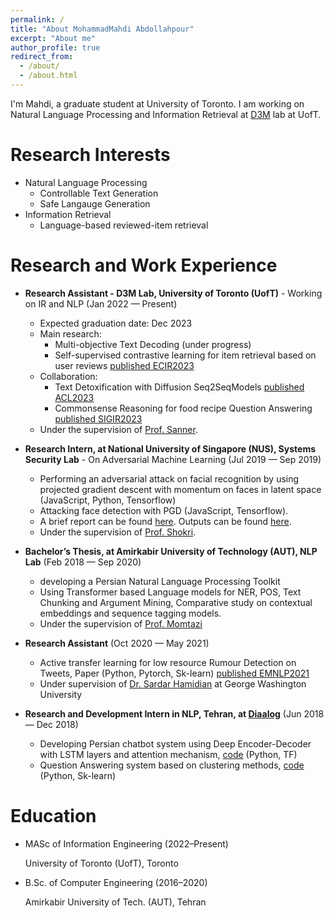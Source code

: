 ```yaml
---
permalink: /
title: "About MohammadMahdi Abdollahpour"
excerpt: "About me"
author_profile: true
redirect_from:
  - /about/
  - /about.html
---
```


I'm Mahdi, a graduate student at University of Toronto. I am working on Natural Language Processing and Information Retrieval  at [D3M](https://d3m.mie.utoronto.ca/) lab at UofT.
<!-- is enthusiastic about <Strong>Machine Learning</Strong>. To be precise, he is interested in<Strong> Deep learning </Strong>applied to<Strong> Natural Language Processing</Strong>. He is also interested in neural network vulnerabilities and Adversarial Machine Learning.  -->

Research Interests
======


* Natural Language Processing
  * Controllable Text Generation
  * Safe Langauge Generation
* Information Retrieval
  * Language-based reviewed-item retrieval 


Research and Work Experience 
======
- **Research Assistant - D3M Lab, University of Toronto (UofT)** - Working on IR and NLP (Jan 2022 — Present)
  - Expected graduation date: Dec 2023  
  * Main research:
    * Multi-objective Text Decoding (under progress)
    <!-- * ContrastiveUnlikelihoodtrainingforTextStyleTransfer (under review) -->
    * Self-supervised contrastive learning for item retrieval based on user reviews [published ECIR2023](https://link.springer.com/content/pdf/10.1007/978-3-031-28244-7_1)
  * Collaboration:
    <!-- * LLMs for Query-driven Multiaspect Preference Retrieval over Knowledge Graphs(under progress)-->
    <!-- * In-Context Learning Framework for Text Detoxification (under review) -->
    * Text Detoxification with Diffusion Seq2SeqModels [published ACL2023](https://arxiv.org/pdf/2306.08505.pdf)
    * Commonsense Reasoning for food recipe Question Answering [published SIGIR2023](https://ssanner.github.io/papers/sigir23_recipempr.pdf)
  * Under the supervision of [Prof. Sanner](https://d3m.mie.utoronto.ca/members/ssanner/).
- **Research Intern, at National University of Singapore (NUS), Systems Security Lab** - On Adversarial Machine Learning (Jul 2019 — Sep 2019)
    * Performing an adversarial attack on facial recognition by using projected gradient descent with momentum on faces in latent space (JavaScript, Python, Tensorflow)
    * Attacking face detection with PGD (JavaScript, Tensorflow).
    * A brief report can be found [here](https://github.com/mahdiabdollahpour/mahdiabdollahpour.github.io/blob/master/files/Internship_Report.pdf). Outputs can be found [here](https://github.com/mahdiabdollahpour/mahdiabdollahpour.github.io/blob/master/files/Face_Off_Report_compressed.pdf).
    * Under the supervision of [Prof. Shokri](https://www.comp.nus.edu.sg/~reza/).

- **Bachelor’s Thesis, at Amirkabir University of Technology (AUT), NLP Lab** (Feb 2018 — Sep 2020)
  - developing a Persian Natural Language Processing Toolkit
  - Using Transformer based Language models for NER, POS, Text Chunking and Argument Mining, Comparative study on contextual embeddings and sequence tagging models.
  - Under the supervision of [Prof. Momtazi](https://ceit.aut.ac.ir/~momtazi/)


- **Research Assistant** (Oct 2020 — May 2021)

  * Active transfer learning for low resource Rumour Detection on Tweets, Paper (Python, Pytorch, Sk-learn) [published EMNLP2021](https://aclanthology.org/2021.findings-emnlp.387/)
  * Under supervision of [Dr. Sardar Hamidian](https://scholar.google.com/citations?user=TuPmndQAAAAJ&hl=en) at George Washington University



- **Research and Development Intern in NLP, Tehran, at [Diaalog](http://diaalog.ir/)**  (Jun 2018 — Dec 2018)
  - Developing Persian chatbot system using Deep Encoder-Decoder with LSTM layers and attention mechanism, [code](https://github.com/mahdiabdollahpour/Neural-Dialogue-System) (Python, TF)
  - Question Answering system based on clustering methods, [code](https://github.com/1997alireza/QA-Clustering) (Python, Sk-learn)

 <!--Developing a plugin to obfuscate images to enhance privacy. Performing adversarial attack on facial recognition by
using projected gradient descent with momentum on faces in latent space. Also, attacking face detection with PGD. -->


Education
======

- MASc of Information Engineering (2022–Present)

  University of Toronto (UofT), Toronto
  

- B.Sc. of Computer Engineering (2016–2020)

  Amirkabir University of Tech. (AUT), Tehran
  


<!--Publications 
======
Parsa Farinneya, **Mohammad Mahdi Abdollah Pour**, Sardar Hamidian, Mona Diab
"Active Learning for Rumor Identification on Social Media
Authors" EMNLP 2021 [Paper](https://aclanthology.org/2021.findings-emnlp.387/)-->
 
<!-- - **Mohammad Mahdi Abdollah Pour**, Saeedeh Momtazi, "A Comparative Study on Text Representation and Learning on Persian Named Entity Recognition", submitted to Pattern Recognition Letters, [Abstract](https://drive.google.com/file/d/18-vrbH6x6AK-GRuzuq_FxRRp3kbsgv7q/view). -->

<!-- - Parsa Kavehzadeh, **Mohammad Mahdi Abdollah Pour**, Saeedeh Momtazi, "A Comparative Study on Contextualized Embedding on Text Chunking", submitted to IEEE Transactions on Audio, Speech and Language Processing, [Abstract](https://drive.google.com/file/d/1E2GzNGsa2DofIeziKv2nscYDas8_luUI/view).

- Parsa Kavehzadeh, **Mohammad Mahdi Abdollah Pour**, Saeedeh Momtazi, "A Transformer-based Approach for Persian Text Chunking" submitted to ACM Transactions on Asian and Low-Resource Language Information Processing (TALLIP), [Abstract](https://drive.google.com/file/d/1Sgy4lPOry6dvAmORil6rbk7Df-R50MDE/view).

- **Mohammad Mahdi Abdollah Pour**, Ehsan Hajizadeh and Parsa Farineya, "A New Transformer-based Hybrid model for Forecasting Energy Market Prices", submitted to Applied Soft Computing, [Abstract](https://drive.google.com/file/d/1EwD4R21XPcLWpt4SGSzU5ycRwz87Rx1i/view). -->



<!--
A data-driven personal website
======
Like many other Jekyll-based GitHub Pages templates, academicpages makes you separate the website's content from its form. The content & metadata of your website are in structured markdown files, while various other files constitute the theme, specifying how to transform that content & metadata into HTML pages. You keep these various markdown (.md), YAML (.yml), HTML, and CSS files in a public GitHub repository. Each time you commit and push an update to the repository, the [GitHub pages](https://pages.github.com/) service creates static HTML pages based on these files, which are hosted on GitHub's servers free of charge.

Many of the features of dynamic content management systems (like Wordpress) can be achieved in this fashion, using a fraction of the computational resources and with far less vulnerability to hacking and DDoSing. You can also modify the theme to your heart's content without touching the content of your site. If you get to a point where you've broken something in Jekyll/HTML/CSS beyond repair, your markdown files describing your talks, publications, etc. are safe. You can rollback the changes or even delete the repository and start over -- just be sure to save the markdown files! Finally, you can also write scripts that process the structured data on the site, such as [this one](https://github.com/academicpages/academicpages.github.io/blob/master/talkmap.ipynb) that analyzes metadata in pages about talks to display [a map of every location you've given a talk](https://academicpages.github.io/talkmap.html). -->
<!--
Getting started
======
1. Register a GitHub account if you don't have one and confirm your e-mail (required!)
1. Fork [this repository](https://github.com/academicpages/academicpages.github.io) by clicking the "fork" button in the top right.
1. Go to the repository's settings (rightmost item in the tabs that start with "Code", should be below "Unwatch"). Rename the repository "[your GitHub username].github.io", which will also be your website's URL.
1. Set site-wide configuration and create content & metadata (see below -- also see [this set of diffs](http://archive.is/3TPas) showing what files were changed to set up [an example site](https://getorg-testacct.github.io) for a user with the username "getorg-testacct")
1. Upload any files (like PDFs, .zip files, etc.) to the files/ directory. They will appear at https://[your GitHub username].github.io/files/example.pdf.  
1. Check status by going to the repository settings, in the "GitHub pages" section

Site-wide configuration
------
The main configuration file for the site is in the base directory in [_config.yml](https://github.com/academicpages/academicpages.github.io/blob/master/_config.yml), which defines the content in the sidebars and other site-wide features. You will need to replace the default variables with ones about yourself and your site's github repository. The configuration file for the top menu is in [_data/navigation.yml](https://github.com/academicpages/academicpages.github.io/blob/master/_data/navigation.yml). For example, if you don't have a portfolio or blog posts, you can remove those items from that navigation.yml file to remove them from the header.

Create content & metadata
------
For site content, there is one markdown file for each type of content, which are stored in directories like _publications, _talks, _posts, _teaching, or _pages. For example, each talk is a markdown file in the [_talks directory](https://github.com/academicpages/academicpages.github.io/tree/master/_talks). At the top of each markdown file is structured data in YAML about the talk, which the theme will parse to do lots of cool stuff. The same structured data about a talk is used to generate the list of talks on the [Talks page](https://academicpages.github.io/talks), each [individual page](https://academicpages.github.io/talks/2012-03-01-talk-1) for specific talks, the talks section for the [CV page](https://academicpages.github.io/cv), and the [map of places you've given a talk](https://academicpages.github.io/talkmap.html) (if you run this [python file](https://github.com/academicpages/academicpages.github.io/blob/master/talkmap.py) or [Jupyter notebook](https://github.com/academicpages/academicpages.github.io/blob/master/talkmap.ipynb), which creates the HTML for the map based on the contents of the _talks directory).

**Markdown generator**

I have also created [a set of Jupyter notebooks](https://github.com/academicpages/academicpages.github.io/tree/master/markdown_generator
) that converts a CSV containing structured data about talks or presentations into individual markdown files that will be properly formatted for the academicpages template. The sample CSVs in that directory are the ones I used to create my own personal website at stuartgeiger.com. My usual workflow is that I keep a spreadsheet of my publications and talks, then run the code in these notebooks to generate the markdown files, then commit and push them to the GitHub repository.

How to edit your site's GitHub repository
------
Many people use a git client to create files on their local computer and then push them to GitHub's servers. If you are not familiar with git, you can directly edit these configuration and markdown files directly in the github.com interface. Navigate to a file (like [this one](https://github.com/academicpages/academicpages.github.io/blob/master/_talks/2012-03-01-talk-1.md) and click the pencil icon in the top right of the content preview (to the right of the "Raw | Blame | History" buttons). You can delete a file by clicking the trashcan icon to the right of the pencil icon. You can also create new files or upload files by navigating to a directory and clicking the "Create new file" or "Upload files" buttons.

Example: editing a markdown file for a talk
![Editing a markdown file for a talk](/images/editing-talk.png)

For more info
------
More info about configuring academicpages can be found in [the guide](https://academicpages.github.io/markdown/). The [guides for the Minimal Mistakes theme](https://mmistakes.github.io/minimal-mistakes/docs/configuration/) (which this theme was forked from) might also be helpful. -->
